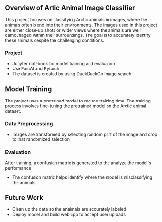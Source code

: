 ## Overview of Artic Animal Image Classifier

This project focuses on classifying Arctic animals in images, where the animals often blend into their environments.
The images used in this project are either close-up shots or wider views where the animals are well camouflaged within their surroundings.
The goal is to accurately identify these animals despite the challenging conditions.

### Project
- Jupyter notebook for model training and evaluation
- Use FastAI and Pytorch
- The dataset is created by using DuckDuckGo Image search

## Model Training
The project uses a pretrained model to reduce training time. The training process involves fine-tuning the pretrained model on the Arctic animal dataset.

### Data Preprocessing
- Images are transformed by selecting random part of the image and crop to that randomized selection

### Evaluation
After training, a confusion matrix is generated to the analyze the model's performance
- The confusion matrix helps identify where the model is misclassifying the animals

## Future Work
- Clean up the data so the anaimals are accurately labeled
- Deploy model and build web app to accept user uploads
